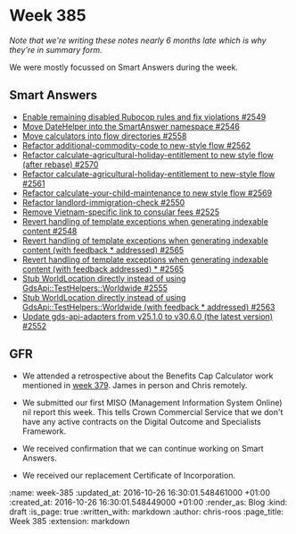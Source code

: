 Week 385
========

_Note that we're writing these notes nearly 6 months late which is why they're in summary form._

We were mostly focussed on Smart Answers during the week.

## Smart Answers

* [Enable remaining disabled Rubocop rules and fix violations #2549](https://github.com/alphagov/smart-answers/pull/2549)
* [Move DateHelper into the SmartAnswer namespace #2546](https://github.com/alphagov/smart-answers/pull/2546)
* [Move calculators into flow directories #2558](https://github.com/alphagov/smart-answers/pull/2558)
* [Refactor additional-commodity-code to new-style flow #2562](https://github.com/alphagov/smart-answers/pull/2562)
* [Refactor calculate-agricultural-holiday-entitlement to new style flow (after rebase) #2570](https://github.com/alphagov/smart-answers/pull/2570)
* [Refactor calculate-agricultural-holiday-entitlement to new-style flow #2561](https://github.com/alphagov/smart-answers/pull/2561)
* [Refactor calculate-your-child-maintenance to new style flow #2569](https://github.com/alphagov/smart-answers/pull/2569)
* [Refactor landlord-immigration-check #2550](https://github.com/alphagov/smart-answers/pull/2550)
* [Remove Vietnam-specific link to consular fees #2525](https://github.com/alphagov/smart-answers/pull/2525)
* [Revert handling of template exceptions when generating indexable content #2548](https://github.com/alphagov/smart-answers/pull/2548)
* [Revert handling of template exceptions when generating indexable content (with feedback * addressed) #2565](https://github.com/alphagov/smart-answers/pull/2565)
* [Revert handling of template exceptions when generating indexable content (with feedback addressed) * #2565](https://github.com/alphagov/smart-answers/pull/2565)
* [Stub WorldLocation directly instead of using GdsApi::TestHelpers::Worldwide #2555](https://github.com/alphagov/smart-answers/pull/2555)
* [Stub WorldLocation directly instead of using GdsApi::TestHelpers::Worldwide (with feedback * addressed) #2563](https://github.com/alphagov/smart-answers/pull/2563)
* [Update gds-api-adapters from v25.1.0 to v30.6.0 (the latest version) #2552](https://github.com/alphagov/smart-answers/pull/2552)

## GFR

* We attended a retrospective about the Benefits Cap Calculator work mentioned in [week 379][week-379]. James in person and Chris remotely.

* We submitted our first MISO (Management Information System Online) nil report this week. This tells Crown Commercial Service that we don't have any active contracts on the Digital Outcome and Specialists Framework.

* We received confirmation that we can continue working on Smart Answers.

* We received our replacement Certificate of Incorporation.

[week-379]: /week-379#changes-to-benefit-cap-calculator

:name: week-385
:updated_at: 2016-10-26 16:30:01.548461000 +01:00
:created_at: 2016-10-26 16:30:01.548449000 +01:00
:render_as: Blog
:kind: draft
:is_page: true
:written_with: markdown
:author: chris-roos
:page_title: Week 385
:extension: markdown
